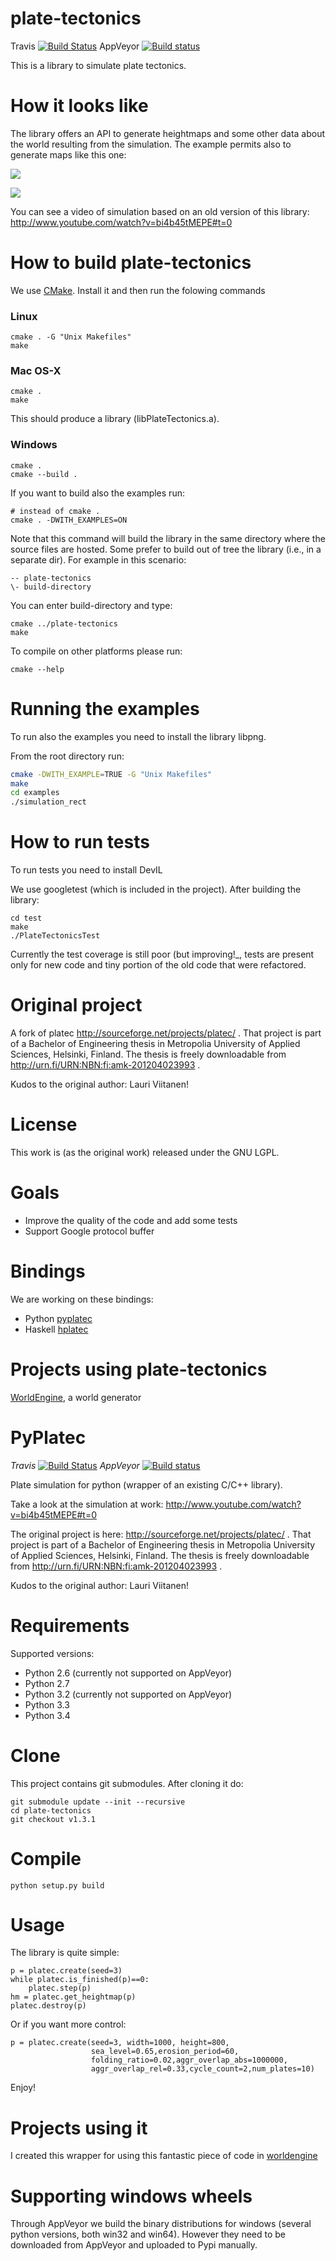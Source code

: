 plate-tectonics
===============
Travis
[![Build Status](https://travis-ci.org/Mindwerks/plate-tectonics.svg?branch=master)](https://travis-ci.org/Mindweks/plate-tectonics)
AppVeyor
[![Build status](https://ci.appveyor.com/api/projects/status/siss20palcy6rbif?svg=true)](https://ci.appveyor.com/project/ftomassetti/plate-tectonics)


This is a library to simulate plate tectonics.

How it looks like
=================

The library offers an API to generate heightmaps and some other data about the world resulting from the simulation. The example permits also to generate maps like this one:

![](https://raw.githubusercontent.com/Mindwerks/plate-tectonics/master/screenshots/map_grayscale.png)

![](https://raw.githubusercontent.com/Mindwerks/plate-tectonics/master/screenshots/map_colors.png)

You can see a video of simulation based on an old version of this library: http://www.youtube.com/watch?v=bi4b45tMEPE#t=0

How to build plate-tectonics
============================

We use [CMake](http://www.cmake.org/). Install it and then run the folowing commands

### Linux

```
cmake . -G "Unix Makefiles"
make
```

### Mac OS-X

```
cmake .
make
```

This should produce a library (libPlateTectonics.a).

### Windows

```
cmake .
cmake --build .
```

If you want to build also the examples run:

```
# instead of cmake .
cmake . -DWITH_EXAMPLES=ON
```

Note that this command will build the library in the same directory where the source files are hosted. Some prefer to build out of tree the library (i.e., in a separate dir). For example in this scenario:

```
-- plate-tectonics
\- build-directory
```

You can enter build-directory and type:

```
cmake ../plate-tectonics
make
```

To compile on other platforms please run:

```
cmake --help
```

Running the examples
====================

To run also the examples you need to install the library libpng.

From the root directory run:

```bash
cmake -DWITH_EXAMPLE=TRUE -G "Unix Makefiles"
make
cd examples
./simulation_rect
```

How to run tests
================

To run tests you need to install DevIL

We use googletest (which is included in the project). After building the library:

```
cd test
make
./PlateTectonicsTest
```

Currently the test coverage is still poor (but improving!_, tests are present only for new code and tiny portion of the old code that were refactored.

Original project
================

A fork of platec http://sourceforge.net/projects/platec/ .
That project is part of a Bachelor of Engineering thesis in Metropolia University of Applied Sciences, Helsinki, Finland. The thesis is freely downloadable from http://urn.fi/URN:NBN:fi:amk-201204023993 .

Kudos to the original author: Lauri Viitanen!

License
=======

This work is (as the original work) released under the GNU LGPL.

Goals
=====

* Improve the quality of the code and add some tests
* Support Google protocol buffer

Bindings
========

We are working on these bindings:
* Python [pyplatec](http://github.com/Mindwerks/pyplatec)
* Haskell [hplatec](http://github.com/ftomassetti/hplatec)

Projects using plate-tectonics
==============================

[WorldEngine](http://github.com/Mindwerks/worldengine), a world generator

PyPlatec
========

_Travis_
[![Build Status](https://travis-ci.org/Mindwerks/pyplatec.svg?branch=master)](https://travis-ci.org/Mindwerks/pyplatec) _AppVeyor_ [![Build status](https://ci.appveyor.com/api/projects/status/3qh8txg5bhf41fxv?svg=true)](https://ci.appveyor.com/project/ftomassetti/pyplatec)


Plate simulation for python (wrapper of an existing C/C++ library).

Take a look at the simulation at work: http://www.youtube.com/watch?v=bi4b45tMEPE#t=0

The original project is here: http://sourceforge.net/projects/platec/ . That project is part of a Bachelor of Engineering thesis in Metropolia University of Applied Sciences, Helsinki, Finland. The thesis is freely downloadable from http://urn.fi/URN:NBN:fi:amk-201204023993 .

Kudos to the original author: Lauri Viitanen!

Requirements
============

Supported versions:
* Python 2.6 (currently not supported on AppVeyor)
* Python 2.7
* Python 3.2 (currently not supported on AppVeyor)
* Python 3.3
* Python 3.4

Clone
=====

This project contains git submodules. After cloning it do:

```
git submodule update --init --recursive
cd plate-tectonics
git checkout v1.3.1
```

Compile
=======

```
python setup.py build
```

Usage
=====

The library is quite simple:

    p = platec.create(seed=3)
    while platec.is_finished(p)==0:
        platec.step(p)
    hm = platec.get_heightmap(p)
    platec.destroy(p)


Or if you want more control:

    p = platec.create(seed=3, width=1000, height=800,
                      sea_level=0.65,erosion_period=60,
                      folding_ratio=0.02,aggr_overlap_abs=1000000,
                      aggr_overlap_rel=0.33,cycle_count=2,num_plates=10)

Enjoy!

Projects using it
=================

I created this wrapper for using this fantastic piece of code in [worldengine](http://github.com/Mindwerks/worldengine)

Supporting windows wheels
=========================

Through AppVeyor we build the binary distributions for windows (several python versions, both win32 and win64).
However they need to be downloaded from AppVeyor and uploaded to Pypi manually.

